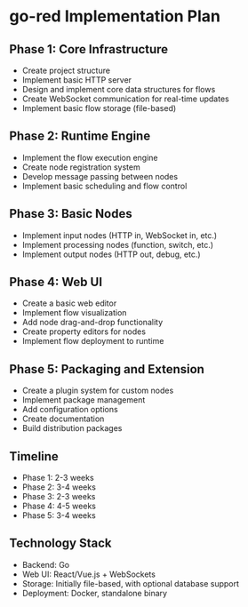 # go-red Implementation Plan

## Phase 1: Core Infrastructure
- Create project structure
- Implement basic HTTP server
- Design and implement core data structures for flows
- Create WebSocket communication for real-time updates
- Implement basic flow storage (file-based)

## Phase 2: Runtime Engine
- Implement the flow execution engine
- Create node registration system
- Develop message passing between nodes
- Implement basic scheduling and flow control

## Phase 3: Basic Nodes
- Implement input nodes (HTTP in, WebSocket in, etc.)
- Implement processing nodes (function, switch, etc.)
- Implement output nodes (HTTP out, debug, etc.)

## Phase 4: Web UI
- Create a basic web editor
- Implement flow visualization
- Add node drag-and-drop functionality
- Create property editors for nodes
- Implement flow deployment to runtime

## Phase 5: Packaging and Extension
- Create a plugin system for custom nodes
- Implement package management
- Add configuration options
- Create documentation
- Build distribution packages

## Timeline
- Phase 1: 2-3 weeks
- Phase 2: 3-4 weeks
- Phase 3: 2-3 weeks
- Phase 4: 4-5 weeks
- Phase 5: 3-4 weeks

## Technology Stack
- Backend: Go
- Web UI: React/Vue.js + WebSockets
- Storage: Initially file-based, with optional database support
- Deployment: Docker, standalone binary
